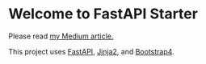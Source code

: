 
<div id="myarticle">
<h1>Welcome to FastAPI Starter</h1>
<p>
Please read <a href="https://levelup.gitconnected.com/building-a-website-starter-with-fastapi-92d077092864">my Medium article.</a>
</p>
<p>
This project uses <a href="https://fastapi.tiangolo.com/">FastAPI</a>, <a href="https://jinja.palletsprojects.com/en/2.11.x/">Jinja2</a>, and <a href="https://getbootstrap.com/docs/4.1/getting-started/introduction/">Bootstrap4</a>.
</p>
</div>